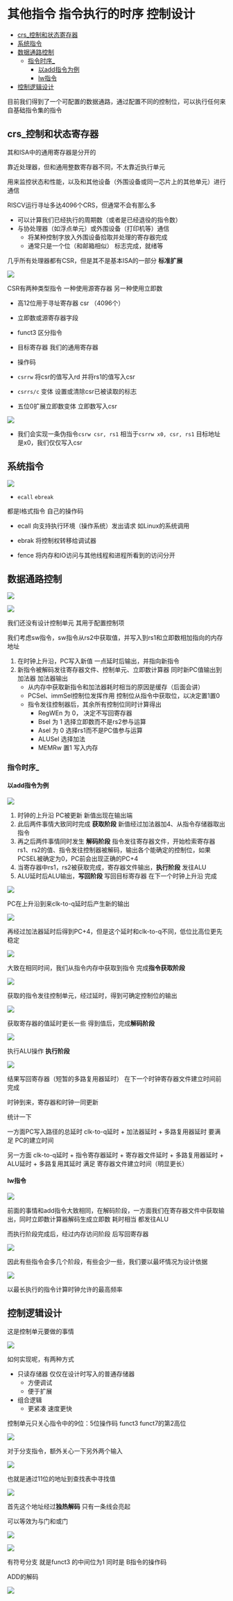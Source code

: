 # 其他指令 指令执行的时序 控制设计
 
* [crs_控制和状态寄存器](#crs_控制和状态寄存器)
* [系统指令](#系统指令)
* [数据通路控制](#数据通路控制)
  * [指令时序_](#指令时序_)
    * [以add指令为例](#以add指令为例)
    * [lw指令](#lw指令)
* [控制逻辑设计](#控制逻辑设计)

目前我们得到了一个可配置的数据通路，通过配置不同的控制位，可以执行任何来自基础指令集的指令

## crs_控制和状态寄存器

其和ISA中的通用寄存器是分开的

靠近处理器，但和通用整数寄存器不同，不太靠近执行单元

用来监控状态和性能，以及和其他设备（外围设备或同一芯片上的其他单元）进行通信

RISCV运行寻址多达4096个CRS，但通常不会有那么多

* 可以计算我们已经执行的周期数（或者是已经退役的指令数）
* 与协处理器（如浮点单元）或外围设备（打印机等）通信
  * 将某种控制字放入外围设备拾取并处理的寄存器完成
  * 通常只是一个位（和邮箱相似） 标志完成，就绪等

几乎所有处理器都有CSR，但是其不是基本ISA的一部分 **标准扩展**

![](img/8f7582bb.png)

CSR有两种类型指令 一种使用源寄存器 另一种使用立即数

* 高12位用于寻址寄存器 csr （4096个）
* 立即数或源寄存器字段
* funct3 区分指令
* 目标寄存器 我们的通用寄存器
* 操作码

* `csrrw` 将csr的值写入rd 并将rs1的值写入csr
* `csrrs/c` 变体 设置或清除csr已被读取的标志
* 五位0扩展立即数变体 立即数写入csr 

![](img/65f8ecc4.png)

* 我们会实现一条伪指令`csrw csr, rs1` 相当于`csrrw x0, csr, rs1` 目标地址是x0，我们仅仅写入csr

## 系统指令

![](img/851d0500.png)

* `ecall` `ebreak`

都是I格式指令 自己的操作码

* ecall 向支持执行环境（操作系统）发出请求 如Linux的系统调用
* ebrak 将控制权转移给调试器

* fence 将内存和IO访问与其他线程和进程所看到的访问分开

## 数据通路控制

![](img/607c18bf.png)

![](img/7e55dea8.png)

我们还没有设计控制单元 其用于配置控制项

我们考虑sw指令，sw指令从rs2中获取值，并写入到rs1和立即数相加指向的内存地址

1. 在时钟上升沿，PC写入新值 一点延时后输出，并指向新指令 
2. 新指令被解码发往寄存器文件、控制单元、立即数计算器 同时新PC值输出到加法器 加法器输出
    * 从内存中获取新指令和加法器耗时相当的原因是缓存（后面会讲）
    * PCSel、immSel控制位发挥作用 控制位从指令中获取位，以决定置1置0
    * 指令发往控制器后，其余所有控制位同时计算得出
      * RegWEn 为 0， 决定不写回寄存器
      * Bsel 为 1 选择立即数而不是rs2参与运算
      * Asel 为 0 选择rs1而不是PC值参与运算
      * ALUSel 选择加法
      * MEMRw 置1 写入内存

### 指令时序_

#### 以add指令为例

![](img/5c384f77.png)

1. 时钟的上升沿 PC被更新 新值出现在输出端
2. 此后两件事情大致同时完成 **获取阶段** 新值经过加法器加4、从指令存储器取出指令
3. 再之后两件事情同时发生 **解码阶段**
指令发往寄存器文件，开始检索寄存器rs1、rs2的值、指令发往控制器被解码，输出各个能确定的控制位，如果PCSEL被确定为0，PC前会出现正确的PC+4
4. 当寄存器中rs1，rs2被获取完成，寄存器文件输出，**执行阶段** 发往ALU
5. ALU延时后ALU输出，**写回阶段** 写回目标寄存器 在下一个时钟上升沿 完成

![](img/cc4073ad.png)

PC在上升沿到来clk-to-q延时后产生新的输出

![](img/51e9bf4e.png)

再经过加法器延时后得到PC+4，但是这个延时和clk-to-q不同，低位比高位更先稳定

![](img/6518e1d7.png)

大致在相同时间，我们从指令内存中获取到指令 完成**指令获取阶段**

![](img/e33e01ae.png)

获取的指令发往控制单元，经过延时，得到可确定控制位的输出 

![](img/f3097e99.png)

获取寄存器的值延时更长一些 得到值后，完成**解码阶段**

![](img/c677119a.png)

执行ALU操作 **执行阶段**

![](img/59b155e0.png)

结果写回寄存器（短暂的多路复用器延时） 在下一个时钟寄存器文件建立时间前完成

时钟到来，寄存器和时钟一同更新

统计一下 

一方面PC写入路径的总延时 clk-to-q延时 + 加法器延时 + 多路复用器延时 要满足 PC的建立时间

另一方面 clk-to-q延时 + 指令寄存器延时 + 寄存器文件延时 + 多路复用器延时 + ALU延时 + 多路复用其延时 满足 寄存器文件建立时间（明显更长）

#### lw指令

![](img/ca27e292.png)

前面的事情和add指令大致相同，在解码阶段，一方面我们在寄存器文件中获取输出，同时立即数计算器解码生成立即数 耗时相当 都发往ALU

而执行阶段完成后，经过内存访问阶段 后写回寄存器

![](img/cb95fed6.png)

因此有些指令会多几个阶段，有些会少一些，我们要以最坏情况为设计依据

![](img/50699a01.png)

以最长执行的指令计算时钟允许的最高频率

## 控制逻辑设计

这是控制单元要做的事情

![](img/f4026328.png)

如何实现呢，有两种方式

* 只读存储器 仅仅在设计时写入的普通存储器
  * 方便调试
  * 便于扩展
* 组合逻辑
  * 更紧凑 速度更快

控制单元只关心指令中的9位：5位操作码 funct3 funct7的第2高位

![](img/99861458.png)

对于分支指令，额外关心一下另外两个输入

![](img/2310dd03.png)

也就是通过11位的地址到查找表中寻找值

![](img/4e916d7b.png)

首先这个地址经过**独热解码** 只有一条线会亮起

可以等效为与门和或门

![](img/adf1f766.png)

![](img/29aa798d.png)

有符号分支 就是funct3 的中间位为1 同时是 B指令的操作码

ADD的解码

![](img/d8bb83bb.png)
